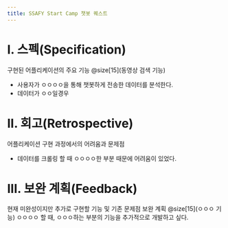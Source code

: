 ```yaml
---
title: SSAFY Start Camp 챗봇 퀘스트
---
```


# I. 스펙(Specification)

구현된 어플리케이션의 주요 기능
@size[15](동영상 검색 기능)
  * 사용자가 ㅇㅇㅇㅇ을 통해 챗봇하게 전송한 데이터를 분석한다.
  * 데이터가 ㅇㅇ일경우

# II. 회고(Retrospective)

어플리케이션 구현 과정에서의 어려움과 문제점
  * 데이터를 크롤링 할 때 ㅇㅇㅇㅇ한 부분 때문에 어려움이 있었다.
  
# III. 보완 계획(Feedback)

현재 미완성이지만 추가로 구현할 기능 및 기존 문제점 보완 계획
@size[15](ㅇㅇㅇ 기능)
ㅇㅇㅇㅇ 할 때, ㅇㅇㅇ하는 부분의 기능을 추가적으로 개발하고 싶다.
